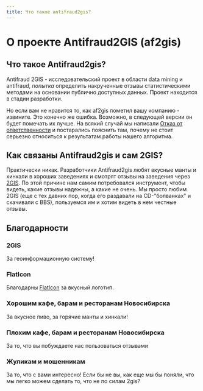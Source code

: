 ```yaml
---
title: Что такое antifraud2gis?
---
```


# О проекте Antifraud2GIS (af2gis)

## Что такое Antifraud2gis?
Antifraud 2GIS - исследовательский проект в области data mining и antifraud, *попытка* определить накрученные отзывы статистическими методами на основании публично доступных данных. Проект находится в стадии разработки. 

Но если вам не нравится то, как af2gis пометил вашу компанию - извините. Это конечно же ошибка. Возможно, в следующей версии он будет помечать их лучше. На всякий случай мы написали [Отказ от ответственности](/page/disclaimer) и постарались пояснить там, почему не стоит серьезно относиться к результатам работы нашего алгоритма. 

## Как связаны Antifraud2gis и сам 2GIS?
Практически никак. Разработчики Antifraud2gis любят вкусные манты и хинкали в хороших заведениях и смотрят отзывы на заведения через <a href="https://2gis.ru/">2GIS</a>. По этой причине нам самим потребовался инструмент, чтобы видеть, какие отзывы надежны, а какие не очень. Мы просто любим 2GIS (еще с тех давних пор, когда его раздавали на CD-"болванках" и скачивали с BBS), пользуемся им и хотим видеть в нем честные отзывы.

## Благодарности

### 2GIS
За геоинформационную систему!

### FlatIcon
Благодарны [FlatIcon](https://www.flaticon.com/search?word=khinkali) за вкусный логотип.

### Хорошим кафе, барам и ресторанам Новосибирска
За вкусное пиво, за горячие манты и хинкали!

### Плохим кафе, барам и ресторанам Новосибирска
За то, что вы побуждаете нас пользоваться отзывами

### Жуликам и мошенникам
За то, что с вами интересно! Если бы не вы, как еще мы бы поняли, что мы легко можем сделать то, что не по силам 2gis?